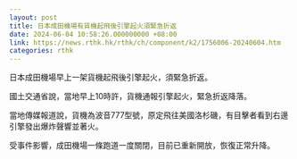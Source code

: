 ```yaml
---
layout: post
title: 日本成田機場有貨機起飛後引擎起火須緊急折返
date: 2024-06-04 10:58:26.000000000 +08:00
link: https://news.rthk.hk/rthk/ch/component/k2/1756006-20240604.htm
categories: rthk
---
```


日本成田機場早上一架貨機起飛後引擎起火，須緊急折返。

國土交通省說，當地早上10時許，貨機通報引擎起火，緊急折返降落。

當地傳媒報道說，貨機為波音777型號，原定飛往美國洛杉磯，有目擊者看到右邊引擎發出爆炸聲響並著火。

受事件影響，成田機場一條跑道一度關閉，目前已重新開放，恢復正常升降。

